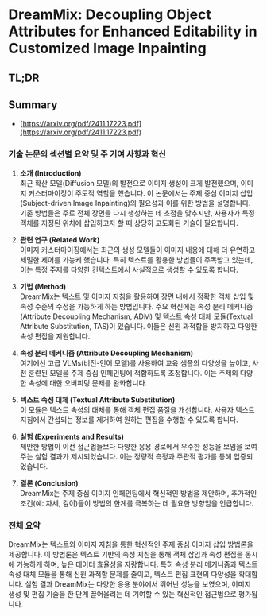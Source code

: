 # DreamMix: Decoupling Object Attributes for Enhanced Editability in Customized Image Inpainting
## TL;DR
## Summary
- [https://arxiv.org/pdf/2411.17223.pdf](https://arxiv.org/pdf/2411.17223.pdf)

### 기술 논문의 섹션별 요약 및 주 기여 사항과 혁신

1. **소개 (Introduction)**  
   최근 확산 모델(Diffusion 모델)의 발전으로 이미지 생성이 크게 발전했으며, 이미지 커스터마이징이 주도적 역할을 했습니다. 이 논문에서는 주제 중심 이미지 삽입(Subject-driven Image Inpainting)의 필요성과 이를 위한 방법을 설명합니다. 기존 방법들은 주로 전체 장면을 다시 생성하는 데 초점을 맞추지만, 사용자가 특정 객체를 지정된 위치에 삽입하고자 할 때 상당히 고도화된 기술이 필요합니다.

2. **관련 연구 (Related Work)**  
   이미지 커스터마이징에서는 최근의 생성 모델들이 이미지 내용에 대해 더 유연하고 세밀한 제어를 가능케 했습니다. 특히 텍스트를 활용한 방법들이 주목받고 있는데, 이는 특정 주제를 다양한 컨텍스트에서 사실적으로 생성할 수 있도록 합니다.

3. **기법 (Method)**  
   DreamMix는 텍스트 및 이미지 지침을 활용하여 장면 내에서 정확한 객체 삽입 및 속성 수준의 수정을 가능하게 하는 방법입니다. 주요 혁신에는 속성 분리 메커니즘(Attribute Decoupling Mechanism, ADM) 및 텍스트 속성 대체 모듈(Textual Attribute Substitution, TAS)이 있습니다. 이들은 신원 과적합을 방지하고 다양한 속성 편집을 지원합니다.

4. **속성 분리 메커니즘 (Attribute Decoupling Mechanism)**  
   여기에선 고급 VLMs(비전-언어 모델)를 사용하여 교육 샘플의 다양성을 높이고, 사전 훈련된 모델을 주제 중심 인페인팅에 적합하도록 조정합니다. 이는 주제의 다양한 속성에 대한 오버피팅 문제를 완화합니다.

5. **텍스트 속성 대체 (Textual Attribute Substitution)**  
   이 모듈은 텍스트 속성의 대체를 통해 객체 편집 품질을 개선합니다. 사용자 텍스트 지침에서 간섭되는 정보를 제거하여 원하는 편집을 수행할 수 있도록 합니다.

6. **실험 (Experiments and Results)**  
   제안한 방법이 이전 접근법들보다 다양한 응용 경로에서 우수한 성능을 보임을 보여주는 실험 결과가 제시되었습니다. 이는 정량적 측정과 주관적 평가를 통해 입증되었습니다.

7. **결론 (Conclusion)**  
   DreamMix는 주제 중심 이미지 인페인팅에서 혁신적인 방법을 제안하며, 추가적인 조건(예: 자세, 깊이)들이 방법의 한계를 극복하는 데 필요한 방향임을 언급합니다.

### 전체 요약

DreamMix는 텍스트와 이미지 지침을 통한 혁신적인 주제 중심 이미지 삽입 방법론을 제공합니다. 이 방법론은 텍스트 기반의 속성 지침을 통해 객체 삽입과 속성 편집을 동시에 가능하게 하며, 높은 데이터 효율성을 자랑합니다. 특히 속성 분리 메커니즘과 텍스트 속성 대체 모듈을 통해 신원 과적합 문제를 줄이고, 텍스트 편집 표현의 다양성을 확대합니다. 실험 결과 DreamMix는 다양한 응용 분야에서 뛰어난 성능을 보였으며, 이미지 생성 및 편집 기술을 한 단계 끌어올리는 데 기여할 수 있는 혁신적인 접근법으로 평가됩니다.